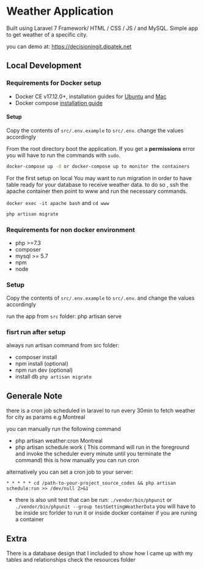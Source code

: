 # Weather Application

Built using Laravel 7 Framework/ HTML / CSS / JS / and MySQL. Simple app to get weather of a specific city.

you can demo at: https://decisioningit.dipatek.net

## Local Development

### Requirements for Docker setup

- Docker CE v17.12.0+, installation guides for [Ubuntu](https://docs.docker.com/engine/installation/linux/docker-ce/ubuntu/) and [Mac](https://docs.docker.com/docker-for-mac/install/)
- Docker compose [installation guide](https://docs.docker.com/compose/install/)

#### Setup

Copy the contents of `src/.env.example` to `src/.env`. change the values accordingly

From the root directory boot the application. If you get a **permissions** error you will have to run the commands with `sudo`.

```sh
docker-compose up -d or docker-compose up to monitor the containers
```
For the first setup on local You may want to run migration in order to have table ready for your database to receive weather data. to do so , ssh the apache container then point to www and run the necessary commands.

`docker exec -it apache bash` and `cd www`

```sh
php artisan migrate
```

### Requirements for non docker environment

- php >=7.3
- composer
- mysql >= 5.7
- npm
- node

### Setup 

Copy the contents of `src/.env.example` to `src/.env`. and change the values accordingly

run the app from `src` folder: php artisan serve 

### fisrt run after setup

always run artisan command from src folder:

- composer install
- npm install (optional)
- npm run dev (optional)
- install db `php artisan migrate`

## Generale Note

there is a cron job scheduled in laravel to run every 30min to fetch weather for city as params e.g Montreal

you can manually run the following command

- php artisan weather:cron Montreal
- php artisan schedule:work ( This command will run in the foreground and invoke the scheduler every minute until you terminate the command) this is how manually you can run cron

alternatively you can set a cron job to your server: 

```
* * * * * cd /path-to-your-project_source_codes && php artisan schedule:run >> /dev/null 2>&1
```

- there is also unit test that can be run: `./vendor/bin/phpunit` or `./vendor/bin/phpunit --group testGettingWeatherData` you will have to be inside src forlder to run it or inside docker container if you are runing a container

## Extra

There is a database design that I included to show how I came up with my tables and relationships check the resources folder
